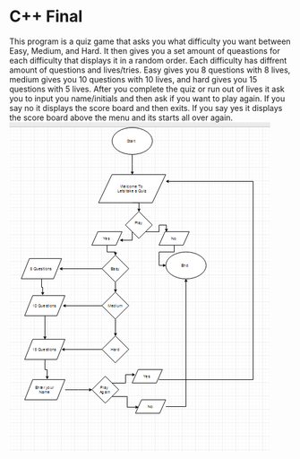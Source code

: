 <style>
  background-color blue;
</style>

<h1>C++ Final</h1>
This program is a quiz game that asks you what difficulty you want between Easy, Medium, and Hard. It then gives you a set amount of queastions for each difficulty that displays it in a random order. Each difficulty has diffrent amount of questions and lives/tries. Easy gives you 8 questions with 8 lives, medium gives you 10 questions with 10 lives, and hard gives you 15 questions with 5 lives. After you complete the quiz or run out of lives it ask you to input you name/initials and then ask if you want to play again. If you say no it displays the score board and then exits. If you say yes it displays the score board above the menu and its starts all over again.
<img src= "C++FinalFlowChart.PNG" alt="My flow chart">
